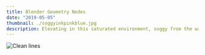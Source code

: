 ```yaml
---
title: Blender Geometry Nodes
date: "2019-05-05"
thumbnail: ./soggyinkpinkblue.jpg
description: Elevating in this saturated environment, soggy from the waves, learning with every failure and from the ashes WE RISE
---
```


![Clean lines](./clem-onojeghuo-207792-unsplash.jp)
